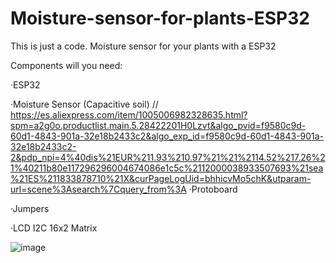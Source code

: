 # Moisture-sensor-for-plants-ESP32
This is just a code. Moisture sensor for your plants with a ESP32

Components will you need:

·ESP32

·Moisture Sensor (Capacitive soil) // https://es.aliexpress.com/item/1005006982328635.html?spm=a2g0o.productlist.main.5.28422201H0Lzvt&algo_pvid=f9580c9d-60d1-4843-901a-32e18b2433c2&algo_exp_id=f9580c9d-60d1-4843-901a-32e18b2433c2-2&pdp_npi=4%40dis%21EUR%211.93%210.97%21%21%2114.52%217.26%21%40211b80e117296296004674086e1c5c%2112000038933507693%21sea%21ES%211833878710%21X&curPageLogUid=bhhicvMo5chK&utparam-url=scene%3Asearch%7Cquery_from%3A
·Protoboard

·Jumpers

·LCD I2C 16x2 Matrix 

![image](https://github.com/user-attachments/assets/9078bf66-e1db-4173-9cff-1ba57c7d60c9)

